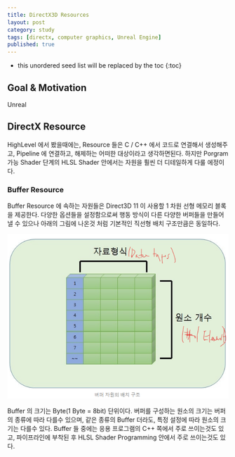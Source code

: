 ```yaml
---
title: DirectX3D Resources
layout: post
category: study
tags: [directx, computer graphics, Unreal Engine]
published: true
---
```


* this unordered seed list will be replaced by the toc
{:toc}

## Goal & Motivation

Unreal 

## DirectX Resource 

HighLevel 에서 봤을때에는, Resource 들은 C / C++ 에서 코드로 연결해서 생성해주고, Pipeline 에 연결하고, 해제하는 어떠한 대상이라고 생각하면된다. 하지만 Porgram 가능 Shader 단계의 HLSL Shader 안에서는 자원을 훨씬 더 디테일하게 다룰 에정이다.

### Buffer Resource

Buffer Resource 에 속하는 자원들은 Direct3D 11 이 사용할 1 차원 선형 메모리 블록을 제공한다. 다양한 옵션들을 설정함으로써 행동 방식이 다른 다양한 버퍼들을 만들어 낼 수 있으나 아래의 그림에 나온것 처럼 기본적인 직선형 배치 구조만큼은 동일하다.

![alt text](../../../assets/img/photo/4-4-2024/image.png)


Buffer 의 크기는 Byte(1 Byte = 8bit) 단위이다. 버퍼를 구성하는 원소의 크기는 버퍼의 종류에 따라 다를수 있으며, 같은 종류의 Buffer 더라도, 특정 설정에 따라 원소의 크기는 다를수 있다. Buffer 들 중에는 응용 프로그램의 C++ 쪽에서 주로 쓰이는것도 있고, 파이프라인에 부착된 후 HLSL Shader Programming 안에서 주로 쓰이는것도 있다.